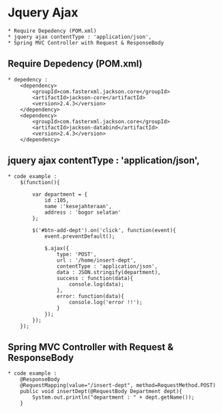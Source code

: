 # Jquery Ajax
	* Require Depedency (POM.xml)
	* jquery ajax contentType : 'application/json',
	* Spring MVC Controller with Request & ResponseBody

## Require Depedency (POM.xml)
	* depedency : 
		<dependency>
			<groupId>com.fasterxml.jackson.core</groupId>
			<artifactId>jackson-core</artifactId>
			<version>2.4.3</version>
		</dependency>
		<dependency>
			<groupId>com.fasterxml.jackson.core</groupId>
			<artifactId>jackson-databind</artifactId>
			<version>2.4.3</version>
		</dependency>
	
## jquery ajax contentType : 'application/json',
	* code example : 
		$(function(){
			
			var department = {
				id :105,
				name :'kesejahteraan',
				address : 'bogor selatan'
			};
			
			$('#btn-add-dept').on('click', function(event){
				event.preventDefault();
				
				$.ajax({
					type: 'POST',
					url : '/home/insert-dept',
					contentType : 'application/json',
					data : JSON.stringify(department),
					success : function(data){
						console.log(data);
					},
					error: function(data){
						console.log('error !!');
					}
				});
			});
		});
	
## Spring MVC Controller with Request & ResponseBody
	* code example : 
		@ResponseBody
		@RequestMapping(value="/insert-dept", method=RequestMethod.POST)
		public void insertDept(@RequestBody Department dept){
			System.out.println("department : " + dept.getName());
		}